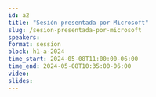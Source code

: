 ```yaml
---
id: a2
title: "Sesión presentada por Microsoft"
slug: /sesion-presentada-por-microsoft
speakers:
format: session
block: h1-a-2024
time_start: 2024-05-08T11:00:00-06:00
time_end: 2024-05-08T10:35:00-06:00
video:
slides:
---
```

